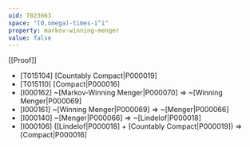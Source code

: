 ```yaml
---
uid: T023663
space: "[0,omega)-times-i^i"
property: markov-winning-menger
value: false
---
```

[[Proof]]

* [T015104] [Countably Compact|P000019]
* [T015110] [Compact|P000016]
* [I000162] ~[Markov-Winning Menger|P000070] => ~[Winning Menger|P000069]
* [I000161] ~[Winning Menger|P000069] => ~[Menger|P000066]
* [I000140] ~[Menger|P000066] => ~[Lindelof|P000018]
* [I000106] ([Lindelof|P000018] + [Countably Compact|P000019]) => [Compact|P000016]

